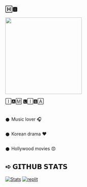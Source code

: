### 🄷🅸︎  

<img src="https://te.legra.ph/file/23558be9b42169a90c592.gif" width="240px">




🄸🅰︎🄼 🅻︎🄸🆂︎🄰 


##
𒊹︎︎︎ Music lover 🎧 

𒊹︎︎︎ Korean drama ❤️ 

𒊹︎︎︎ Hollywood movies 😍 
##

## ➪ 𝗚𝗜𝗧𝗛𝗨𝗕 𝗦𝗧𝗔𝗧𝗦
[![Stats](https://github-readme-stats.vercel.app/api?username=LISA-KOREA&hide=prs&count_public=true&show_icons=true&theme=algolia)](https://github.com/anuraghazra/github-readme-stats)
<a href="https://instagram.com/lalalalisa_m?igshid=YmMyMTA2M2Y="><img alt="replit" src="https://img.shields.io/badge/-Instagram-red?style=for-the-badge&logo=instagram&logoColor=white"/></a>
